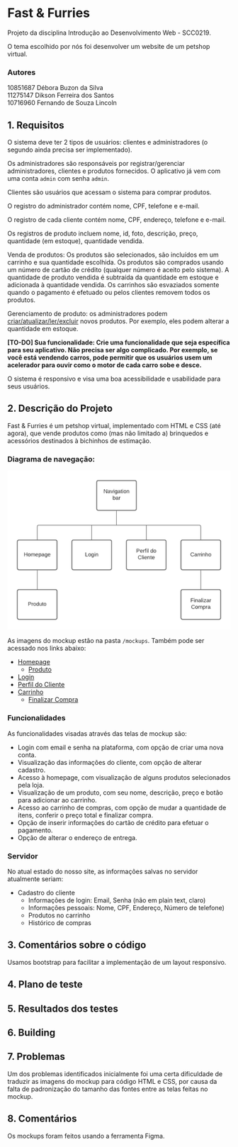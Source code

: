 # Fast & Furries

Projeto da disciplina Introdução ao Desenvolvimento Web - SCC0219.

O tema escolhido por nós foi desenvolver um website de um petshop virtual.

### Autores
10851687	Débora Buzon da Silva <br>
11275147	Dikson Ferreira dos Santos <br>
10716960	Fernando de Souza Lincoln <br>

## 1. Requisitos

O sistema deve ter 2 tipos de usuários: clientes e administradores (o segundo ainda precisa ser implementado).

Os administradores são responsáveis por registrar/gerenciar administradores, clientes e produtos fornecidos. O aplicativo já vem com uma conta `admin` com senha `admin`.

Clientes são usuários que acessam o sistema para comprar produtos.

O registro do administrador contém nome, CPF, telefone e e-mail.

O registro de cada cliente contém nome, CPF, endereço, telefone e e-mail.

Os registros de produto incluem nome, id, foto, descrição, preço, quantidade (em estoque), quantidade vendida.

Venda de produtos: Os produtos são selecionados, são incluídos em um carrinho e sua quantidade escolhida. Os produtos são comprados usando um número de cartão de crédito (qualquer número é aceito pelo sistema). A quantidade de produto vendida é subtraída da quantidade em estoque e adicionada à quantidade vendida. Os carrinhos são esvaziados somente quando o pagamento é efetuado ou pelos clientes removem todos os produtos.

Gerenciamento de produto: os administradores podem [criar/atualizar/ler/excluir](https://en.wikipedia.org/wiki/Create,_read,_update_and_delete) novos produtos. Por exemplo, eles podem alterar a quantidade em estoque.

**[TO-DO] Sua funcionalidade: Crie uma funcionalidade que seja específica para seu aplicativo. Não precisa ser algo complicado. Por exemplo, se você está vendendo carros, pode permitir que os usuários usem um acelerador para ouvir como o motor de cada carro sobe e desce.**

O sistema é responsivo e visa uma boa acessibilidade e usabilidade para seus usuários.


## 2. Descrição do Projeto

Fast & Furries é um petshop virtual, implementado com HTML e CSS (até agora), que vende produtos como (mas não limitado a) brinquedos e acessórios destinados à bichinhos de estimação.

### Diagrama de navegação:

<img src="https://github.com/dbuzon/ProjetoWeb/blob/master/mockups/navigationDiagram.png" width=600px>

As imagens do mockup estão na pasta `/mockups`. 
Também pode ser acessado nos links abaixo:
- [Homepage](/mockups/Homepage.png)
  - [Produto](/mockups/Produto.png)
- [Login](/mockups/Login.png)
- [Perfil do Cliente](/mockups/PerfildoCliente.png)
- [Carrinho](/mockups/carrinho.png)
  - [Finalizar Compra](/mockups/FinalizarCompra.png)

### Funcionalidades

As funcionalidades visadas através das telas de mockup são:

- Login com email e senha na plataforma, com opção de criar uma nova conta.
- Visualização das informações do cliente, com opção de alterar cadastro.
- Acesso à homepage, com visualização de alguns produtos selecionados pela loja.
- Visualização de um produto, com seu nome, descrição, preço e botão para adicionar ao carrinho.
- Acesso ao carrinho de compras, com opção de mudar a quantidade de itens, conferir o preço total e finalizar compra.
- Opção de inserir informações do cartão de crédito para efetuar o pagamento.
- Opção de alterar o endereço de entrega.

### Servidor

No atual estado do nosso site, as informações salvas no servidor atualmente seriam:

- Cadastro do cliente
  - Informações de login: Email, Senha (não em plain text, claro)
  - Informações pessoais: Nome, CPF, Endereço, Número de telefone)
  - Produtos no carrinho
  - Histórico de compras
 

## 3. Comentários sobre o código

Usamos bootstrap para facilitar a implementação de um layout responsivo.

## 4. Plano de teste

## 5. Resultados dos testes

## 6. Building

## 7. Problemas

Um dos problemas identificados inicialmente foi uma certa dificuldade de traduzir as imagens do mockup para código HTML e CSS, por causa da falta de padronização do tamanho das fontes entre as telas feitas no mockup.

## 8. Comentários

Os mockups foram feitos usando a ferramenta Figma.
